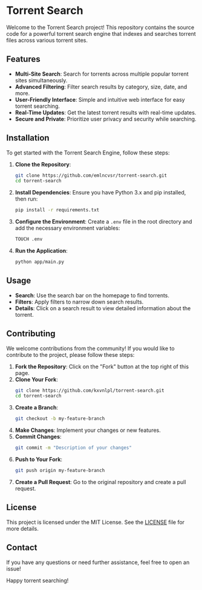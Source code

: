 
# Torrent Search

Welcome to the Torrent Search project! This repository contains the source code for a powerful torrent search engine that indexes and searches torrent files across various torrent sites.

## Features

- **Multi-Site Search**: Search for torrents across multiple popular torrent sites simultaneously.
- **Advanced Filtering**: Filter search results by category, size, date, and more.
- **User-Friendly Interface**: Simple and intuitive web interface for easy torrent searching.
- **Real-Time Updates**: Get the latest torrent results with real-time updates.
- **Secure and Private**: Prioritize user privacy and security while searching.

## Installation

To get started with the Torrent Search Engine, follow these steps:

1. **Clone the Repository**:
    ```sh
    git clone https://github.com/emlncvsr/torrent-search.git
    cd torrent-search
    ```

2. **Install Dependencies**:
    Ensure you have Python 3.x and pip installed, then run:
    ```sh
    pip install -r requirements.txt
    ```

3. **Configure the Environment**:
    Create a `.env` file in the root directory and add the necessary environment variables:
    ```sh
    TOUCH .env
    ```

4. **Run the Application**:
    ```sh
    python app/main.py
    ```

## Usage

- **Search**: Use the search bar on the homepage to find torrents.
- **Filters**: Apply filters to narrow down search results.
- **Details**: Click on a search result to view detailed information about the torrent.

## Contributing

We welcome contributions from the community! If you would like to contribute to the project, please follow these steps:

1. **Fork the Repository**: Click on the "Fork" button at the top right of this page.
2. **Clone Your Fork**:
    ```sh
    git clone https://github.com/kxvnlpl/torrent-search.git
    cd torrent-search
    ```
3. **Create a Branch**:
    ```sh
    git checkout -b my-feature-branch
    ```
4. **Make Changes**: Implement your changes or new features.
5. **Commit Changes**:
    ```sh
    git commit -m "Description of your changes"
    ```
6. **Push to Your Fork**:
    ```sh
    git push origin my-feature-branch
    ```
7. **Create a Pull Request**: Go to the original repository and create a pull request.

## License

This project is licensed under the MIT License. See the [LICENSE](LICENSE) file for more details.

## Contact

If you have any questions or need further assistance, feel free to open an issue!

Happy torrent searching!
